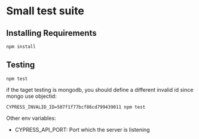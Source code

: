 # Small test suite

## Installing Requirements

```npm install```

## Testing

```npm test```

if the taget testing is mongodb, you should define a different invalid id since mongo use objectid:

```CYPRESS_INVALID_ID=507f1f77bcf86cd799439011 npm test```


Other env variables:

  - CYPRESS_API_PORT: Port which the server is listening

